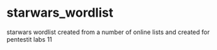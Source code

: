 # starwars_wordlist
starwars wordlist created from a number of online lists and created for pentestit labs 11

